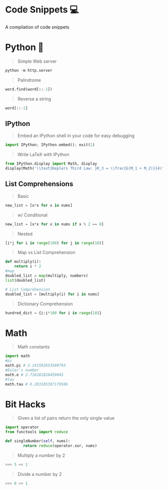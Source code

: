 # Code Snippets :computer:

A compilation of code snippets

# Python :snake:
> Simple Web server
```python
python -m http.server
```
> Palindrome
```python
word.find(word[::-1])
```
> Reverse a string
```python
word[::-1]
```



## IPython
>Embed an IPython shell in your code for easy debugging
```python
import IPython; IPython.embed(); exit(1)
```

>Write LaTeX with IPython
```python
from IPython.display import Math, display
display(Math('\\text{Keplers Third Law: }R_3 = \\frac{G(M_1 + M_2)}{4\\pi^2}T^2'))
```

## List Comprehensions
>Basic
```python
new_list = [x*x for x in nums]
```
>w/ Conditional
```python
new_list = [x*x for x in nums if x % 2 == 0]
```
>Nested 
```python
[i*j for i in range(100) for j in range(10)]
```

>Map vs List Comprehension
```python
def multiply(i):
    return i * 2
#map
doubled_list = map(multiply, numbers)
list(doubled_list)

# List Comprehension
doubled_list = [multiply(i) for i in nums]
```

> Dictionary Comprehension
```python
hundred_dict = {i:i*100 for i in range(10)}
```





# Math
> Math constants
```python
import math
#pi
math.pi # 3.141592653589793
#Euler's number
math.e # 2.718281828459045
#tau
math.tau # 6.283185307179586

```

# Bit Hacks
>Given a list of pairs return the only single value
```python
import operator
from functools import reduce

def singleNumber(self, nums):
        return reduce(operator.xor, nums)
```
> Multiply a number by 2
```python
>>> 5 << 1
```
> Divide a number by 2
```python
>>> 8 >> 1
```




















